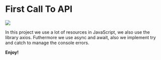 # First Call To API
![](https://images.jairoramirezu.com/images/firstCallAPI.png)

In this project we use a lot of resources in JavaScript, we also use the library axios. 
Futhermore we use async and await, also we implement try and catch to manage the console errors.

**Enjoy!**